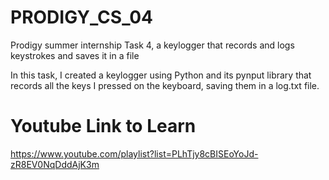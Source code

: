 # PRODIGY_CS_04
Prodigy summer internship Task 4, a keylogger that records and logs keystrokes and saves it in a file

In this task, I created a keylogger using Python and its pynput library that records all the keys I pressed on the keyboard, saving them in a log.txt file.
# Youtube Link to Learn
https://www.youtube.com/playlist?list=PLhTjy8cBISEoYoJd-zR8EV0NqDddAjK3m
